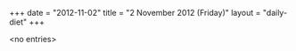 +++
date = "2012-11-02"
title = "2 November 2012 (Friday)"
layout = "daily-diet"
+++

<p>&lt;no entries&gt;</p>